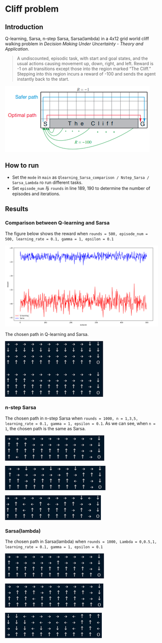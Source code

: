 # Cliff problem

## Introduction

Q-learning, Sarsa, n-step Sarsa, Sarsa(lambda) in a 4x12 grid world cliff walking problem in *Decision Making Under Uncertainty - Theory and Application*.

> A  undiscounted, episodic task, with start and goal states, and the usual actions causing movement up, down,
> right, and left. Reward is -1 on all transitions except those into the region marked “The Cliff.” Stepping into this region incurs a reward of -100 and sends the agent instantly back to the start.

![](figures/0.png)

## How to run

- Set the `mode` in `main` as `Qlearning_Sarsa_comparison / Nstep_Sarsa / Sarsa_Lambda` ro run different tasks.
- Set `episode_num` 与 `rounds` in line 189, 190 to determine the number of episodes and iterations.

## Results

### Comparison between Q-learning and Sarsa 

The figure below shows the reward when `rounds = 500, episode_num = 500, learning_rate = 0.1, gamma = 1, epsilon = 0.1`

<img src="figures/1.png" style="zoom:50%;" />

The chosen path in Q-learning and Sarsa.

![](figures/qlearning-sarsa.png)



### n-step Sarsa

The chosen path in n-step Sarsa when `rounds = 1000, n = 1,3,5, learning_rate = 0.1, gamma = 1, epsilon = 0.1`. As we can see, when `n = 1`, the chosen path is the same as Sarsa.

![](figures/1sarsa.png)

![](figures/3sarsa.png)

![](figures/5sarsa.png)

### Sarsa(lambda)

The chosen path in Sarsa(lambda) when `rounds = 1000, Lambda = 0,0.5,1, learning_rate = 0.1, gamma = 1, epsilon = 0.1`

![](figures/lambda0.png)

![](figures/lambda0.5.png)

![](figures/lambda1.png)

